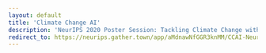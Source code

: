 ```yaml
---
layout: default
title: 'Climate Change AI'
description: 'NeurIPS 2020 Poster Session: Tackling Climate Change with Machine Learning'
redirect_to: https://neurips.gather.town/app/aMdnawNfGGR3knMM/CCAI-NeurIPS20
---
```

